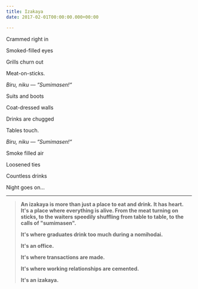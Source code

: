```yaml
---
title: Izakaya
date: 2017-02-01T00:00:00.000+00:00

---
```

Crammed right in

Smoked-filled eyes

Grills churn out

Meat-on-sticks.

_Biru, niku_ — _“Sumimasen!“_

Suits and boots

Coat-dressed walls

Drinks are chugged

Tables touch.

_Biru, niku_ — _“Sumimasen!“_

Smoke filled air

Loosened ties

Countless drinks

Night goes on…

***

> **An izakaya is more than just a place to eat and drink. It has heart. It's a place where everything is alive. From the meat turning on sticks, to the waiters speedily shuffling from table to table, to the calls of "sumimasen".**
>
> **It's where graduates drink too much during a nomihodai.**
>
> **It's an office.**
>
> **It's where transactions are made.**
>
> **It's where working relationships are cemented.**
>
> **It's an izakaya.**
